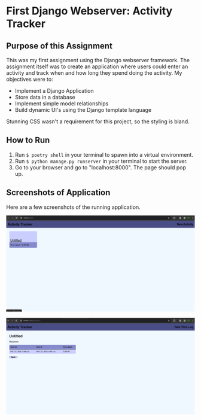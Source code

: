 # First Django Webserver: Activity Tracker

## Purpose of this Assignment
This was my first assignment using the Django webserver framework. The assignment itself was to create an application where users could enter an activity and track when and how long they spend doing the activity. My objectives were to:
  * Implement a Django Application
  * Store data in a database
  * Implement simple model relationships
  * Build dynamic UI's using the Django template language

Stunning CSS wasn't a requirement for this project, so the styling is bland.

## How to Run
1. Run `$ poetry shell` in your terminal to spawn into a virtual environment.
2. Run `$ python manage.py runserver` in your terminal to start the server.
3. Go to your browser and go to "localhost:8000". The page should pop up.

## Screenshots of Application
Here are a few screenshots of the running application.

![Main page](./README%20Assets/main_page.png)

![Main page](./README%20Assets/view_activity.png)